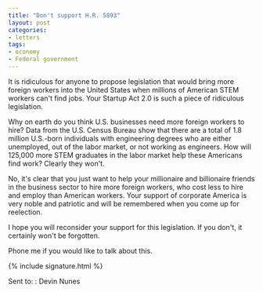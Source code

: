 ```yaml
---
title: "Don't support H.R. 5893"
layout: post
categories:
- letters
tags:
- economy
- Federal government
---
```


It is ridiculous for anyone to propose legislation that would bring more foreign workers into the United States when millions of American STEM workers can't find jobs. Your Startup Act 2.0 is such a piece of ridiculous legislation.

Why on earth do you think U.S. businesses need more foreign workers to hire? Data from the U.S. Census Bureau show that there are a total of 1.8 million U.S.-born individuals with engineering degrees who are either unemployed, out of the labor market, or not working as engineers. How will 125,000 more STEM graduates in the labor market help these Americans find work? Clearly they won't.

No, it's clear that you just want to help your millionaire and billionaire friends in the business sector to hire more foreign workers, who cost less to hire and employ than American workers. Your support of corporate America is very noble and patriotic and will be remembered when you come up for reelection.

I hope you will reconsider your support for this legislation. If you don't, it certainly won't be forgotten.

Phone me if you would like to talk about this.

{% include signature.html %}

Sent to:
: Devin Nunes
